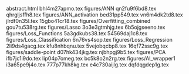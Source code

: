abstract.html
bhl4m27apmo.tex
figures/ANN
qn2fu9f6bd8.tex
qhrgljsffh8.tex
figures/ANN_activation
bed31pp549.tex
vn6m4dk2td8.tex
jlrdf0n35l.tex
15gbo41cr18.tex
figures/Overfitting_combined
gou7tu538rg.tex
figures/Lasso
3o3e3gtmhjg.tex
6b5ojgseeno.tex
figures/Loss_Functions
5a3gdkubs38.tex
54569daj1c8.tex
figures/Loss_Classification
6n76vs4sop.tex
figures/Loss_Regression
2li9ds4gacg.tex
kfu8nhbqnu.tex
5vejobqcbp8.tex
16qf72ssc9g.tex
figures/saddle-point
d07hk434jkg.tex
njbhpgj9b5.tex
figures/PCA
ifb7jc1i9do.tex
lip04p7omeg.tex
bc5k8o2n2rg.tex
figures/AI_wrapper1
i3a65pe9j4o.tex
777p77kh8kg.tex
e4c730aijlg.tex
dqfdqgdep1g.tex